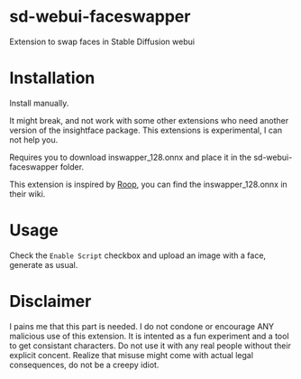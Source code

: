 # sd-webui-faceswapper
Extension to swap faces in Stable Diffusion webui

# Installation
Install manually.

It might break, and not work with some other extensions who need another version of the insightface package. This extensions is experimental, I can not help you.

Requires you to download inswapper_128.onnx and place it in the sd-webui-faceswapper folder.

This extension is inspired by [Roop](https://github.com/s0md3v/roop), you can find the inswapper_128.onnx in their wiki.

# Usage
Check the `Enable Script` checkbox and upload an image with a face, generate as usual.

# Disclaimer
I pains me that this part is needed. I do not condone or encourage ANY malicious use of this extension. It is intented as a fun experiment and a tool to get consistant characters. Do not use it with any real people without their explicit concent. Realize that misuse might come with actual legal consequences, do not be a creepy idiot.

